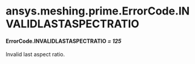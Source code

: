 # ansys.meshing.prime.ErrorCode.INVALIDLASTASPECTRATIO

<a id="ansys.meshing.prime.ErrorCode.INVALIDLASTASPECTRATIO"></a>

#### ErrorCode.INVALIDLASTASPECTRATIO *= 125*

Invalid last aspect ratio.

<!-- !! processed by numpydoc !! -->
